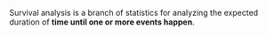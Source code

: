 Survival analysis is a branch of statistics for analyzing the expected duration of **time until one or more events happen**.
